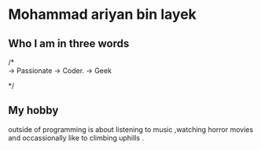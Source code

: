# Mohammad ariyan bin layek

## Who I am in three words
/*  
     ->   Passionate 
        ->   Coder. 
     ->   Geek 

*/

## My hobby
outside of programming is about listening to music ,watching horror movies and occassionally like to climbing uphills .
